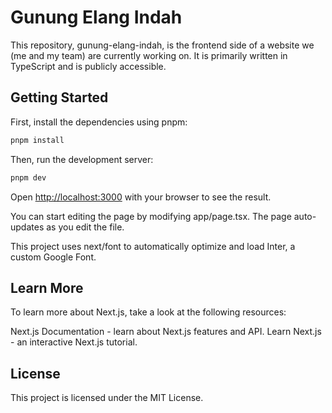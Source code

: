 # Gunung Elang Indah

This repository, gunung-elang-indah, is the frontend side of a website we (me and my team) are currently working on. It is primarily written in TypeScript and is publicly accessible.

## Getting Started

First, install the dependencies using pnpm:

```bash
pnpm install
```

Then, run the development server:

```bash
pnpm dev
```
Open [http://localhost:3000](http://209.182.237.155:3000/) with your browser to see the result.

You can start editing the page by modifying app/page.tsx. The page auto-updates as you edit the file.

This project uses next/font to automatically optimize and load Inter, a custom Google Font.

## Learn More
To learn more about Next.js, take a look at the following resources:

Next.js Documentation - learn about Next.js features and API.
Learn Next.js - an interactive Next.js tutorial.

## License
This project is licensed under the MIT License.
